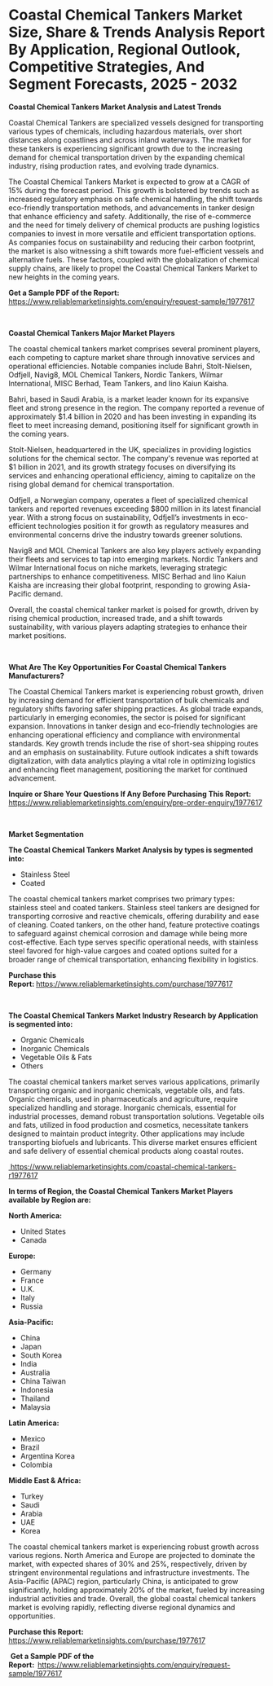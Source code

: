 <p><h1>Coastal Chemical Tankers Market Size, Share & Trends Analysis Report By Application, Regional Outlook, Competitive Strategies, And Segment Forecasts, 2025 - 2032</h1></p><p><strong>Coastal Chemical Tankers Market Analysis and Latest Trends</strong></p>
<p><p>Coastal Chemical Tankers are specialized vessels designed for transporting various types of chemicals, including hazardous materials, over short distances along coastlines and across inland waterways. The market for these tankers is experiencing significant growth due to the increasing demand for chemical transportation driven by the expanding chemical industry, rising production rates, and evolving trade dynamics. </p><p>The Coastal Chemical Tankers Market is expected to grow at a CAGR of 15% during the forecast period. This growth is bolstered by trends such as increased regulatory emphasis on safe chemical handling, the shift towards eco-friendly transportation methods, and advancements in tanker design that enhance efficiency and safety. Additionally, the rise of e-commerce and the need for timely delivery of chemical products are pushing logistics companies to invest in more versatile and efficient transportation options. As companies focus on sustainability and reducing their carbon footprint, the market is also witnessing a shift towards more fuel-efficient vessels and alternative fuels. These factors, coupled with the globalization of chemical supply chains, are likely to propel the Coastal Chemical Tankers Market to new heights in the coming years.</p></p>
<p><strong>Get a Sample PDF of the Report:&nbsp;</strong> <a href="https://www.reliablemarketinsights.com/enquiry/request-sample/1977617?utm_campaign=3028&utm_medium=2&utm_source=Github&utm_content=ia&utm_term=12042025&utm_id=coastal-chemical-tankers">https://www.reliablemarketinsights.com/enquiry/request-sample/1977617</a></p>
<p>&nbsp;</p>
<p><strong>Coastal Chemical Tankers Major Market Players</strong></p>
<p><p>The coastal chemical tankers market comprises several prominent players, each competing to capture market share through innovative services and operational efficiencies. Notable companies include Bahri, Stolt-Nielsen, Odfjell, Navig8, MOL Chemical Tankers, Nordic Tankers, Wilmar International, MISC Berhad, Team Tankers, and Iino Kaiun Kaisha.</p><p>Bahri, based in Saudi Arabia, is a market leader known for its expansive fleet and strong presence in the region. The company reported a revenue of approximately $1.4 billion in 2020 and has been investing in expanding its fleet to meet increasing demand, positioning itself for significant growth in the coming years.</p><p>Stolt-Nielsen, headquartered in the UK, specializes in providing logistics solutions for the chemical sector. The company's revenue was reported at $1 billion in 2021, and its growth strategy focuses on diversifying its services and enhancing operational efficiency, aiming to capitalize on the rising global demand for chemical transportation.</p><p>Odfjell, a Norwegian company, operates a fleet of specialized chemical tankers and reported revenues exceeding $800 million in its latest financial year. With a strong focus on sustainability, Odfjell’s investments in eco-efficient technologies position it for growth as regulatory measures and environmental concerns drive the industry towards greener solutions.</p><p>Navig8 and MOL Chemical Tankers are also key players actively expanding their fleets and services to tap into emerging markets. Nordic Tankers and Wilmar International focus on niche markets, leveraging strategic partnerships to enhance competitiveness. MISC Berhad and Iino Kaiun Kaisha are increasing their global footprint, responding to growing Asia-Pacific demand.</p><p>Overall, the coastal chemical tanker market is poised for growth, driven by rising chemical production, increased trade, and a shift towards sustainability, with various players adapting strategies to enhance their market positions.</p></p>
<p>&nbsp;</p>
<p><strong>What Are The Key Opportunities For Coastal Chemical Tankers Manufacturers?</strong></p>
<p><p>The Coastal Chemical Tankers market is experiencing robust growth, driven by increasing demand for efficient transportation of bulk chemicals and regulatory shifts favoring safer shipping practices. As global trade expands, particularly in emerging economies, the sector is poised for significant expansion. Innovations in tanker design and eco-friendly technologies are enhancing operational efficiency and compliance with environmental standards. Key growth trends include the rise of short-sea shipping routes and an emphasis on sustainability. Future outlook indicates a shift towards digitalization, with data analytics playing a vital role in optimizing logistics and enhancing fleet management, positioning the market for continued advancement.</p></p>
<p><strong>Inquire or Share Your Questions If Any Before Purchasing This Report:</strong> <a href="https://www.reliablemarketinsights.com/enquiry/pre-order-enquiry/1977617?utm_campaign=3028&utm_medium=2&utm_source=Github&utm_content=ia&utm_term=12042025&utm_id=coastal-chemical-tankers">https://www.reliablemarketinsights.com/enquiry/pre-order-enquiry/1977617</a></p>
<p>&nbsp;</p>
<p><strong>Market Segmentation</strong></p>
<p><strong>The Coastal Chemical Tankers Market Analysis by types is segmented into:</strong></p>
<p><ul><li>Stainless Steel</li><li>Coated</li></ul></p>
<p><p>The coastal chemical tankers market comprises two primary types: stainless steel and coated tankers. Stainless steel tankers are designed for transporting corrosive and reactive chemicals, offering durability and ease of cleaning. Coated tankers, on the other hand, feature protective coatings to safeguard against chemical corrosion and damage while being more cost-effective. Each type serves specific operational needs, with stainless steel favored for high-value cargoes and coated options suited for a broader range of chemical transportation, enhancing flexibility in logistics.</p></p>
<p><strong>Purchase this Report:&nbsp;</strong><a href="https://www.reliablemarketinsights.com/purchase/1977617?utm_campaign=3028&utm_medium=2&utm_source=Github&utm_content=ia&utm_term=12042025&utm_id=coastal-chemical-tankers">https://www.reliablemarketinsights.com/purchase/1977617</a></p>
<p>&nbsp;</p>
<p><strong>The Coastal Chemical Tankers Market Industry Research by Application is segmented into:</strong></p>
<p><ul><li>Organic Chemicals</li><li>Inorganic Chemicals</li><li>Vegetable Oils & Fats</li><li>Others</li></ul></p>
<p><p>The coastal chemical tankers market serves various applications, primarily transporting organic and inorganic chemicals, vegetable oils, and fats. Organic chemicals, used in pharmaceuticals and agriculture, require specialized handling and storage. Inorganic chemicals, essential for industrial processes, demand robust transportation solutions. Vegetable oils and fats, utilized in food production and cosmetics, necessitate tankers designed to maintain product integrity. Other applications may include transporting biofuels and lubricants. This diverse market ensures efficient and safe delivery of essential chemical products along coastal routes.</p></p>
<p><a href="https://www.reliablemarketinsights.com/coastal-chemical-tankers-r1977617?utm_campaign=3028&utm_medium=2&utm_source=Github&utm_content=ia&utm_term=12042025&utm_id=coastal-chemical-tankers">&nbsp;https://www.reliablemarketinsights.com/coastal-chemical-tankers-r1977617</a></p>
<p><strong>In terms of Region, the Coastal Chemical Tankers Market Players available by Region are:</strong></p>
<p>
    <p> <strong> North America: </strong>
        <ul>
            <li>United States</li>
            <li>Canada</li>
        </ul>
        </p> 
    <p> <strong> Europe: </strong>
        <ul>
            <li>Germany</li>
            <li>France</li>
            <li>U.K.</li>
            <li>Italy</li>
            <li>Russia</li>
        </ul>
        </p> 
    <p> <strong> Asia-Pacific: </strong>
        <ul>
            <li>China</li>
            <li>Japan</li>
            <li>South Korea</li>
            <li>India</li>
            <li>Australia</li>
            <li>China Taiwan</li>
            <li>Indonesia</li>
            <li>Thailand</li>
            <li>Malaysia</li>
        </ul>
        </p> 
    <p> <strong> Latin America: </strong>
        <ul>
            <li>Mexico</li>
            <li>Brazil</li>
            <li>Argentina Korea</li>
            <li>Colombia</li>
        </ul>
        </p> 
    <p> <strong> Middle East & Africa: </strong>
        <ul>
            <li>Turkey</li>
            <li>Saudi</li>
            <li>Arabia</li>
            <li>UAE</li>
            <li>Korea</li>
        </ul>
    </p>
    </p>
<p><p>The coastal chemical tankers market is experiencing robust growth across various regions. North America and Europe are projected to dominate the market, with expected shares of 30% and 25%, respectively, driven by stringent environmental regulations and infrastructure investments. The Asia-Pacific (APAC) region, particularly China, is anticipated to grow significantly, holding approximately 20% of the market, fueled by increasing industrial activities and trade. Overall, the global coastal chemical tankers market is evolving rapidly, reflecting diverse regional dynamics and opportunities.</p></p>
<p><strong>Purchase this Report: </strong><a href="https://www.reliablemarketinsights.com/purchase/1977617?utm_campaign=3028&utm_medium=2&utm_source=Github&utm_content=ia&utm_term=12042025&utm_id=coastal-chemical-tankers">https://www.reliablemarketinsights.com/purchase/1977617</a></p>
<p>&nbsp;<strong>Get a Sample PDF of the Report:&nbsp;&nbsp;</strong><a href="https://www.reliablemarketinsights.com/enquiry/request-sample/1977617?utm_campaign=3028&utm_medium=2&utm_source=Github&utm_content=ia&utm_term=12042025&utm_id=coastal-chemical-tankers">https://www.reliablemarketinsights.com/enquiry/request-sample/1977617</a></p>
<p><strong></strong></p>
<p><p></p><p></p><p></p></p>